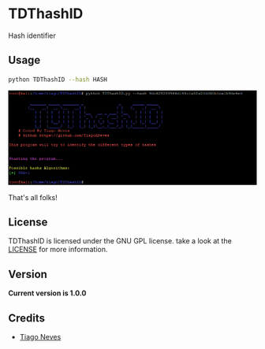# TDThashID

Hash identifier

## Usage
``` sh
python TDThashID --hash HASH 
```
![Print](/images/Print.png)

That's all folks!

## License

TDThashID is licensed under the GNU GPL license. take a look at the [LICENSE](https://github.com/TiagoANeves/TDTsubdomainFND/blob/master/LICENSE) for more information.

## Version
**Current version is 1.0.0**

## Credits
- [Tiago Neves](https://github.com/TiagoANeves)
